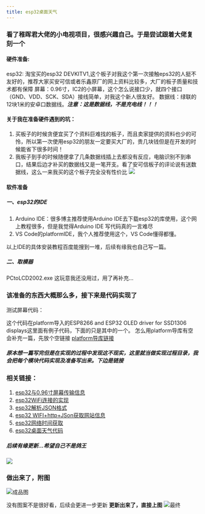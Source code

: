 ```yaml
---
title: esp32桌面天气
---
```


### 看了稚晖君大佬的小电视项目，很感兴趣自己。于是尝试跟着大佬复刻一个
<!-- more -->
#### 硬件准备:
esp32: 淘宝买的esp32 DEVKITV1,这个板子对我这个第一次接触eps32的人挺不友好的，推荐大家买安可信或者乐鑫原厂的网上资料比较多，大厂的板子质量和技术都有保障
屏幕：0.96寸，IC2的小屏幕，这个怎么说接口少，就四个接口（GND、VDD、SCK、SDA）接线简单，对我这个新人很友好。
数据线：绿联的12块1米的安卓口数据线。***注意：这是数据线，不是充电线！！！***
#### 关于我在准备硬件遇到的坑：
1. 买板子的时候贪便宜买了个资料巨难找的板子，而且卖家提供的资料也少的可怜，所以第一次使用esp32的朋友一定要买大厂的，贵几块钱但是在开发的时候能省下很多时间！
2. 我板子到手的时候随便拿了几条数据线插上去都没有反应，电脑识别不到串口，结果后边才补买的数据线又是一笔开支。看了安可信板子的评论说有送数据线，这么一来我买的这个板子完全没有性价比
![](http://p3.itc.cn/images01/20201223/6cd4f77ca689453d99fbec1135293b3c.png)

#### 软件准备
##### 一、esp32的IDE
1. Arduino IDE：很多博主推荐使用Arduino IDE去下载esp32的库使用，这个网上教程很多，但是我觉得Arduino IDE 写代码真的一言难尽
2. VS Code的platformIDE，我个人推荐使用这个，VS Code懂得都懂。

以上IDE的具体安装教程百度能搜到一堆，后续有缘我也自己写一篇。
##### 二、取模器
 PCtoLCD2002.exe
 这玩意我还没用过，用了再补充...
### 该准备的东西大概那么多，接下来是代码实现了
测试屏幕代码： 

这个代码在platform导入的ESP8266 and ESP32 OLED driver for SSD1306 displays这里面有例子代码，下面的只是其中的一个。
怎么用platform导库有空会补充一篇，先放个空链接
[platform导库链接]()

##### 原本想一篇写完但是在实现的过程中发现这不现实，这里就当做实现过程目录，我会把每个模块代码实现及准备写出来。下边是链接
### 相关链接：
1. [esp32与0.96寸屏幕传输信息](https://yu-728.github.io/2022/03/16/esp32and0.96LED_connect/)
2. [esp32WiFi连接的实现](https://yu-728.github.io/2022/03/18/esp32_WiFi/)
3. [esp32解析JSON格式](https://yu-728.github.io/2022/03/18/esp32_Json/)
4. [esp32 WIFI+http+JSon获取网站信息](https://yu-728.github.io/2022/03/18/esp32_WiFi+Json+U8g2/)
5. [esp32网络时间获取]()
6. [esp32桌面天气代码]()

##### 后续有缘更新...希望自己不是鸽王
![](http://i-1.wzsky.net/2020/8/14/W3dtOnN5LnBuZyxyOjEzLGI6MTNd/7e7272d5-e155-423a-ab87-d363f4fa304e.jpg)


### 做出来了，附图
![成品图](https://i.niupic.com/images/2022/03/21/9WRs.jpg)

没有图案不是很好看，后续会更进一步更新
**更新出来了，直接上图**
![最终](https://i.niupic.com/images/2022/03/23/9X14.jpg)
